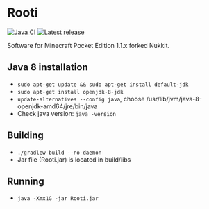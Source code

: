# Rooti
[![Java CI](https://github.com/RootiTeam/Rooti/actions/workflows/gradle.yml/badge.svg?branch=main)](https://github.com/RootiTeam/Rooti/actions/workflows/gradle.yml)
<a href="https://github.com/RootiTeam/Rooti/releases/latest"><img alt="Latest release" src="https://img.shields.io/github/v/release/RootiTeam/Rooti?label=release&sort=semver"></a>

Software for Minecraft Pocket Edition 1.1.x forked Nukkit.

Java 8 installation
-------------
- `sudo apt-get update && sudo apt-get install default-jdk`
- `sudo apt-get install openjdk-8-jdk`
- `update-alternatives --config java`, choose /usr/lib/jvm/java-8-openjdk-amd64/jre/bin/java
- Check java version: `java -version`

Building
-------------
- `./gradlew build --no-daemon`
- Jar file (Rooti.jar) is located in build/libs

Running
-------------
- `java -Xmx1G -jar Rooti.jar`
